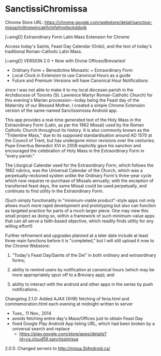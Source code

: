 SanctissiChromissa
==================
Chrome Store URL: https://chrome.google.com/webstore/detail/sanctissi-missa/jmllmmpincakfjchifgfmpfeckddojik

[+amgD] Extraordinary Form Latin Mass Extension for Chrome

Access today's Saints, Feast Day Calendar (Ordo), and the text of today's traditional Roman-Catholic Latin Mass.

[+amgD] VERSION 2.0 + Now with Divine Offices/Breviaries!
 + Ordinary Form + Benedictine Monastic + Extraordinary Form
 + Local Clock in Extension to use Canonical Hours as a guide
 + Future and Premium Versions will have Canonical Hour Notifications

 since I was not able to make it to my local diocesan parish in the Archdiocese of Toronto (St. Lawrence Martyr Roman-Catholic Church) for this evening's Marian procession--today being the Feast day of the Maternity of our Blessed Mother, I created a simple Chrome Extension version of the same-named Sanctissimissa Android app.  

This app provides a real-time generated text of the Holy Mass in the Extraordinary Form (Latin, as per the 1962 Missal) used by the Roman Catholic Church throughout its history.  It is also commonly known as the "Tridentine Mass," due to its supposed standardisation around AD 1570 at the Council of Trent, but has undergone minor revisions over the centuries; Pope Emeritus Benedict XVI in 2008 explicitly gave his sanction and encouraged the celebration of Holy Mass in the Extraordinary Form in "every parish."

The Liturgical Calendar used for the Extraordinary Form, which follows the 1962 rubrics, was the Universal Calendar of the Church, which was a perpetually-reckoned system unlike the Ordinary Form's three-year cycle which now requires re-purchase of Missals annually; with the exception of transferred feast days, the same Missal could be used perpetually, and continues to find utility in the Extraordinary Form.   

(Such simply functionality in "minimum-viable product"-style apps not only allows much more rapid development and prototyping but also can function as targeted practice for parts of a much larger piece. One may view this small project as doing so, within a framework of such minimum-value apps that can all serve a faith-based objective, which readily finds utility for any willing effort!)

Further refinement and upgrades planned at a later date include at least three main functions before it is "completed," but I will still upload it now to the Chrome Webstore: 

1. "Today's Feast Day/Saints of the Dei" in both ordinary and extraordinary forms; 

2. ability to remind users by notification at canonical hours (which may be more appropriately spun off to a Breviary app);  and

3. ability to interact with the android and other apps in the series by push notifications...

Changelog
2.1.0: Added AJAX (XHR) fetching of feria.html and commemoration.html each evening at midnight written to server
 - Tues., 11 Nov., 2014
 - avoids fetching entire day's Mass/Offices just to obtain Feast Day
 - fixed Google Play Android App listing URL, which had been broken by a universal search and replace
    - https://play.google.com/store/apps/details?id=ca.cloud59.sanctissimissa
    
2.0.5: Changed servers to http://missa.StAndroid.ca/ 
